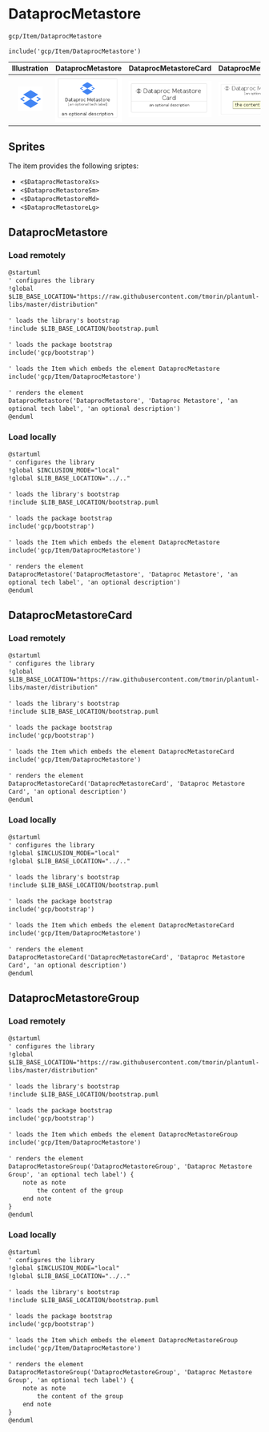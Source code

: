 # DataprocMetastore


```text
gcp/Item/DataprocMetastore
```

```text
include('gcp/Item/DataprocMetastore')
```



| Illustration | DataprocMetastore | DataprocMetastoreCard | DataprocMetastoreGroup |
| :---: | :---: | :---: | :---: |
| ![illustration for Illustration](../../gcp/Item/DataprocMetastore.png) | ![illustration for DataprocMetastore](../../gcp/Item/DataprocMetastore.Local.png) | ![illustration for DataprocMetastoreCard](../../gcp/Item/DataprocMetastoreCard.Local.png) | ![illustration for DataprocMetastoreGroup](../../gcp/Item/DataprocMetastoreGroup.Local.png) |



## Sprites
The item provides the following sriptes:

- `<$DataprocMetastoreXs>`
- `<$DataprocMetastoreSm>`
- `<$DataprocMetastoreMd>`
- `<$DataprocMetastoreLg>`





## DataprocMetastore

### Load remotely
```plantuml
@startuml
' configures the library
!global $LIB_BASE_LOCATION="https://raw.githubusercontent.com/tmorin/plantuml-libs/master/distribution"

' loads the library's bootstrap
!include $LIB_BASE_LOCATION/bootstrap.puml

' loads the package bootstrap
include('gcp/bootstrap')

' loads the Item which embeds the element DataprocMetastore
include('gcp/Item/DataprocMetastore')

' renders the element
DataprocMetastore('DataprocMetastore', 'Dataproc Metastore', 'an optional tech label', 'an optional description')
@enduml
```

### Load locally
```plantuml
@startuml
' configures the library
!global $INCLUSION_MODE="local"
!global $LIB_BASE_LOCATION="../.."

' loads the library's bootstrap
!include $LIB_BASE_LOCATION/bootstrap.puml

' loads the package bootstrap
include('gcp/bootstrap')

' loads the Item which embeds the element DataprocMetastore
include('gcp/Item/DataprocMetastore')

' renders the element
DataprocMetastore('DataprocMetastore', 'Dataproc Metastore', 'an optional tech label', 'an optional description')
@enduml
```

## DataprocMetastoreCard

### Load remotely
```plantuml
@startuml
' configures the library
!global $LIB_BASE_LOCATION="https://raw.githubusercontent.com/tmorin/plantuml-libs/master/distribution"

' loads the library's bootstrap
!include $LIB_BASE_LOCATION/bootstrap.puml

' loads the package bootstrap
include('gcp/bootstrap')

' loads the Item which embeds the element DataprocMetastoreCard
include('gcp/Item/DataprocMetastore')

' renders the element
DataprocMetastoreCard('DataprocMetastoreCard', 'Dataproc Metastore Card', 'an optional description')
@enduml
```

### Load locally
```plantuml
@startuml
' configures the library
!global $INCLUSION_MODE="local"
!global $LIB_BASE_LOCATION="../.."

' loads the library's bootstrap
!include $LIB_BASE_LOCATION/bootstrap.puml

' loads the package bootstrap
include('gcp/bootstrap')

' loads the Item which embeds the element DataprocMetastoreCard
include('gcp/Item/DataprocMetastore')

' renders the element
DataprocMetastoreCard('DataprocMetastoreCard', 'Dataproc Metastore Card', 'an optional description')
@enduml
```

## DataprocMetastoreGroup

### Load remotely
```plantuml
@startuml
' configures the library
!global $LIB_BASE_LOCATION="https://raw.githubusercontent.com/tmorin/plantuml-libs/master/distribution"

' loads the library's bootstrap
!include $LIB_BASE_LOCATION/bootstrap.puml

' loads the package bootstrap
include('gcp/bootstrap')

' loads the Item which embeds the element DataprocMetastoreGroup
include('gcp/Item/DataprocMetastore')

' renders the element
DataprocMetastoreGroup('DataprocMetastoreGroup', 'Dataproc Metastore Group', 'an optional tech label') {
    note as note
        the content of the group
    end note
}
@enduml
```

### Load locally
```plantuml
@startuml
' configures the library
!global $INCLUSION_MODE="local"
!global $LIB_BASE_LOCATION="../.."

' loads the library's bootstrap
!include $LIB_BASE_LOCATION/bootstrap.puml

' loads the package bootstrap
include('gcp/bootstrap')

' loads the Item which embeds the element DataprocMetastoreGroup
include('gcp/Item/DataprocMetastore')

' renders the element
DataprocMetastoreGroup('DataprocMetastoreGroup', 'Dataproc Metastore Group', 'an optional tech label') {
    note as note
        the content of the group
    end note
}
@enduml
```

